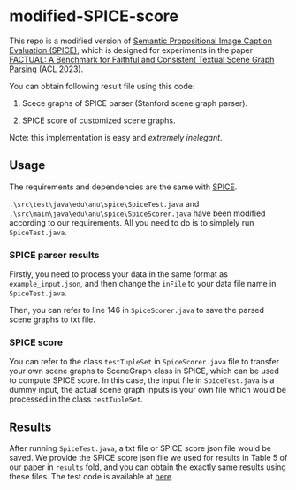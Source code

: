 # modified-SPICE-score

This repo is a modified version of [Semantic Propositional Image Caption Evaluation (SPICE)](https://github.com/peteanderson80/SPICE), which is designed for experiments in the paper [FACTUAL: A Benchmark for Faithful and Consistent Textual Scene Graph Parsing](https://arxiv.org/pdf/2305.17497.pdf) (ACL 2023).

You can obtain following result file using this code:

1. Scece graphs of SPICE parser (Stanford scene graph parser).

2. SPICE score of customized scene graphs.

Note: this implementation is easy and *extremely inelegant*.

## Usage

The requirements and dependencies are the same with [SPICE](https://github.com/peteanderson80/SPICE).

`.\src\test\java\edu\anu\spice\SpiceTest.java` and `.\src\main\java\edu\anu\spice\SpiceScorer.java` have been modified according to our requirements.
All you need to do is to simplely run `SpiceTest.java`.

### SPICE parser results

Firstly, you need to process your data in the same format as `example_input.json`, and then change the `inFile` to your data file name in `SpiceTest.java`.

Then, you can refer to line 146 in `SpiceScorer.java` to save the parsed scene graphs to txt file.

### SPICE score

You can refer to the class `testTupleSet` in `SpiceScorer.java` file to transfer your own scene graphs to SceneGraph class in SPICE, which can be used to compute SPICE score. 
In this case, the input file in `SpiceTest.java` is a dummy input, the actual scene graph inputs is your own file which would be processed in the class `testTupleSet`.

## Results

After running `SpiceTest.java`, a txt file or SPICE score json file would be saved.
We provide the SPICE score json file we used for results in Table 5 of our paper in `results` fold, and you can obtain the exactly same results using these files.
The test code is available at [here](https://github.com/jmhessel/clipscore/blob/main/flickr8k_example/compute_metrics.py).
